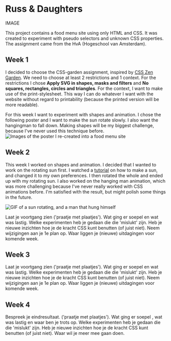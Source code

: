 # Russ & Daughters
IMAGE

This project contains a food menu site using only HTML and CSS. It was created to experiment with pseudo selectors and unknown CSS properties. The assignment came from the HvA (Hogeschool van Amsterdam).

## Week 1
I decided to choose the CSS-garden assignment, inspired by [CSS Zen Garden](http://www.csszengarden.com/). We need to choose at least 2 restrictions and 1 context. For the restrictions I chose __Apply SVG in shapes, masks and filters__ and __No squares, rectangles, circles and triangles__. For the context, I want to make use of the print-stylesheet. This way I can do whatever I want with the website without regard to printability (because the printed version will be more readable).

For this week I want to experiment with shapes and animation. I chose the following poster and I want to make the sun rotate slowly. I also want the hangingman to fall down. Making shapes will be my biggest challenge, because I've never used this technique before.
![Images of the poster I re-created into a food menu site](https://github.com/InjuMichorius/CSS-Garden/blob/master/images/README%20images/week1.jpg)

## Week 2
This week I worked on shapes and animation. I decided that I wanted to work on the rotating sun first. I watched a [tutorial](https://www.youtube.com/watch?v=QiM4VhQsdZw&t=425s) on how to make a sun, and changed it to my own preferences. I then rotated the whole and ended up with my rotating sun. I also worked on the hanging man animation, which was more challenging because I've never really worked with CSS animations before. I'm satisfied with the result, but might polish some things in the future.

![GIF of a sun rotating, and a man that hung himself](https://github.com/InjuMichorius/CSS-Garden/blob/master/images/README%20images/AnimationsWeek2.gif)

Laat je voortgang zien ('praatje met plaatjes').
Wat ging er soepel en wat was lastig.
Welke experimenten heb je gedaan die die 'mislukt' zijn.
Heb je nieuwe inzichten hoe je de kracht CSS kunt benutten (of juist niet).
Neem wijzigingen aan je 1e plan op.
Waar liggen je (nieuwe) uitdagingen voor komende week.

## Week 3
Laat je voortgang zien ('praatje met plaatjes').
Wat ging er soepel en wat was lastig.
Welke experimenten heb je gedaan die die 'mislukt' zijn.
Heb je nieuwe inzichten hoe je de kracht CSS kunt benutten (of juist niet).
Neem wijzigingen aan je 1e plan op.
Waar liggen je (nieuwe) uitdagingen voor komende week.

## Week 4
Bespreek je eindresultaat. ('praatje met plaatjes').
Wat ging er soepel , wat was lastig en waar ben je trots op.
Welke experimenten heb je gedaan die die 'mislukt' zijn.
Heb je nieuwe inzichten hoe je de kracht CSS kunt benutten (of juist niet).
Waar wil je meer mee gaan doen.
